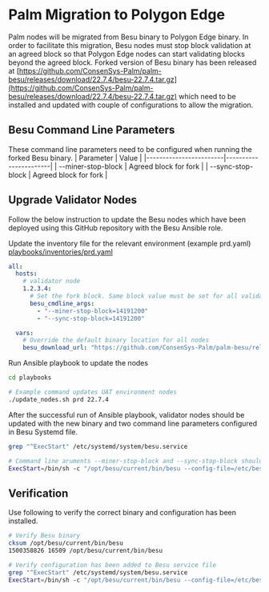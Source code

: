 
# Palm Migration to Polygon Edge
Palm nodes will be migrated from Besu binary to Polygon Edge binary. In order to facilitate this migration, Besu nodes must stop block validation at an agreed block so that Polygon Edge nodes can start validating blocks beyond the agreed block. Forked version of Besu binary has been released at [https://github.com/ConsenSys-Palm/palm-besu/releases/download/22.7.4/besu-22.7.4.tar.gz](https://github.com/ConsenSys-Palm/palm-besu/releases/download/22.7.4/besu-22.7.4.tar.gz) which need to be installed and updated with couple of configurations to allow the migration.

## Besu Command Line Parameters
These command line parameters need to be configured when running the forked Besu binary.
| Parameter              |        Value          |
|------------------------|-----------------------|
| --miner-stop-block     | Agreed block for fork |
| --sync-stop-block      | Agreed block for fork |


## Upgrade Validator Nodes
Follow the below instruction to update the Besu nodes which have been deployed using this GitHub repository with the Besu Ansible role.

Update the inventory file for the relevant environment (example prd.yaml)
[playbooks/inventories/prd.yaml](playbooks/inventories/prd.yaml)
```yaml
all:
  hosts:
    # validator node
    1.2.3.4:
      # Set the fork block. Same block value must be set for all validators
      besu_cmdline_args:
        - "--miner-stop-block=14191200"
        - "--sync-stop-block=14191200"

  vars:
    # Override the default binary location for all nodes
    besu_download_url: "https://github.com/ConsenSys-Palm/palm-besu/releases/download/22.7.4/besu-22.7.4.tar.gz"
```

Run Ansible playbook to update the nodes
```bash
cd playbooks

# Example command updates UAT environment nodes
./update_nodes.sh prd 22.7.4
```

After the successful run of Ansible playbook, validator nodes should be updated with the new binary and two command line parameters configured in Besu Systemd file.

```bash
grep "^ExecStart" /etc/systemd/system/besu.service

# Command line aruments --miner-stop-block and --sync-stop-block should be appended to start command with the appropriate block number
ExecStart=/bin/sh -c "/opt/besu/current/bin/besu --config-file=/etc/besu/config.toml --miner-stop-block=14191200 --sync-stop-block=14191200 >> /var/log/besu/besu.log 2>&1"`
```

## Verification
Use following to verify the correct binary and configuration has been installed.

```bash
# Verify Besu binary
cksum /opt/besu/current/bin/besu
1500358826 16509 /opt/besu/current/bin/besu

# Verify configuration has been added to Besu service file
grep "^ExecStart" /etc/systemd/system/besu.service
ExecStart=/bin/sh -c "/opt/besu/current/bin/besu --config-file=/etc/besu/config.toml --miner-stop-block=14191200 --sync-stop-block=14191200 >> /var/log/besu/besu.log 2>&1"
```
